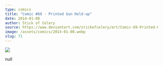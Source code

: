 ```yaml
---
type: comics
title: "Comic #69 - Printed Gun Hold-up"
date: 2014-01-08
author: Stick of Celery
source: https://www.deviantart.com/stickofcelery/art/Comic-69-Printed-Gun-Hold-up-425449607
image: /assets/comics/2014-01-08.webp
slug: 71
---
```


![](/assets/comics/2014-01-08.webp)

null
